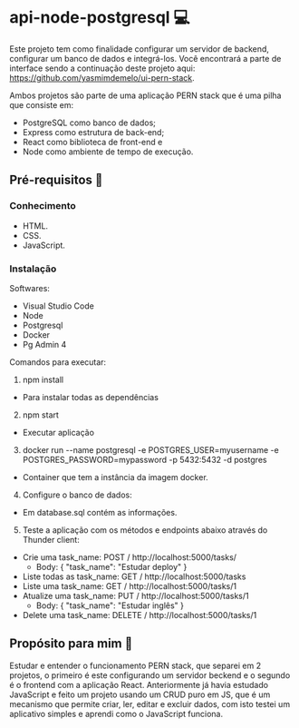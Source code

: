 # api-node-postgresql 💻
Este projeto tem como finalidade configurar um servidor de backend, configurar um banco de dados e integrá-los.
Você encontrará a parte de interface sendo a continuação deste projeto aqui: https://github.com/yasmimdemelo/ui-pern-stack.

Ambos projetos são parte de uma aplicação PERN stack que é uma pilha que consiste em:
- PostgreSQL como banco de dados;
- Express como estrutura de back-end;
- React como biblioteca de front-end e
- Node como ambiente de tempo de execução. 

## Pré-requisitos 🚀

### Conhecimento 
- HTML.
- CSS.
- JavaScript.

### Instalação
Softwares:
- Visual Studio Code
- Node
- Postgresql
- Docker
- Pg Admin 4

Comandos para executar:

1. npm install
  - Para instalar todas as dependências

2. npm start
  - Executar aplicação

3. docker run --name postgresql -e POSTGRES_USER=myusername -e POSTGRES_PASSWORD=mypassword -p 5432:5432 -d postgres
  - Container que tem a instância da imagem docker.

4. Configure o banco de dados:
  - Em database.sql contém as informações.

5. Teste a aplicação com os métodos e endpoints abaixo através do Thunder client:
  - Crie uma task_name: POST / http://localhost:5000/tasks/
    - Body:
      {
        "task_name": "Estudar deploy"
      }
  - Liste todas as task_name: GET / http://localhost:5000/tasks
  - Liste uma task_name: GET / http://localhost:5000/tasks/1
  - Atualize uma task_name: PUT / http://localhost:5000/tasks/1
    - Body:
        {
          "task_name": "Estudar inglês"
        }
  - Delete uma task_name: DELETE / http://localhost:5000/tasks/1

## Propósito para mim 🎯
Estudar e entender o funcionamento PERN stack, que separei em 2 projetos, o primeiro é este configurando um servidor beckend e o segundo é o frontend com a aplicação React.
Anteriormente já havia estudado JavaScript e feito um projeto usando um CRUD puro em JS, que é um mecanismo que permite criar, ler, editar e excluir dados, com isto testei um aplicativo simples e aprendi como o JavaScript funciona.